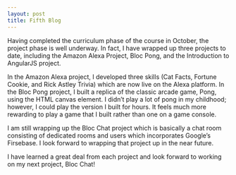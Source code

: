 ```yaml
---
layout: post
title: Fifth Blog
---
```

Having completed the curriculum phase of the course in October, the project phase is well underway.  In fact, I have wrapped up three projects to date, including the Amazon Alexa Project, Bloc Pong, and the Introduction to AngularJS project.

In the Amazon Alexa project, I developed three skills (Cat Facts, Fortune Cookie, and Rick Astley Trivia) which are now live on the Alexa platform.  In the Bloc Pong project, I built a replica of the classic arcade game, Pong, using the HTML canvas element.  I didn’t play a lot of pong in my childhood; however, I could play the version I built for hours.  It feels much more rewarding to play a game that I built rather than one on a game console.   

I am still wrapping up the Bloc Chat project which is basically a chat room consisting of dedicated rooms and users which incorporates Google’s Firsebase.  I look forward to wrapping that project up in the near future.  

I have learned a great deal from each project and look forward to working on my next project, Bloc Chat!
